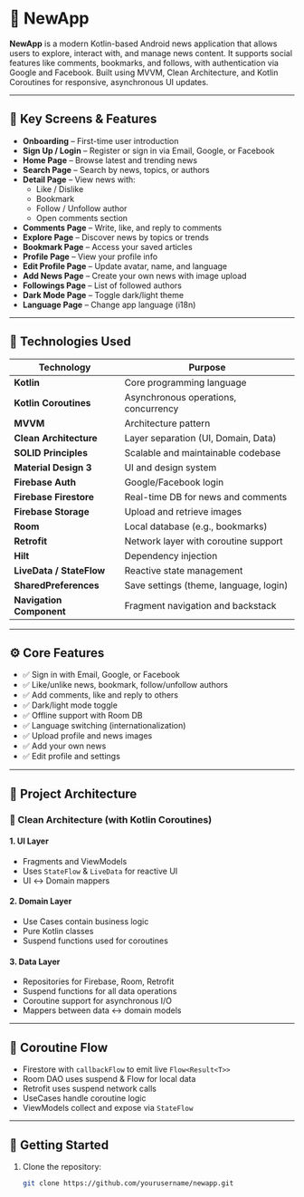 # 📰 NewApp

**NewApp** is a modern Kotlin-based Android news application that allows users to explore, interact with, and manage news content. It supports social features like comments, bookmarks, and follows, with authentication via Google and Facebook. Built using MVVM, Clean Architecture, and Kotlin Coroutines for responsive, asynchronous UI updates.

---

## 📱 Key Screens & Features

- **Onboarding** – First-time user introduction  
- **Sign Up / Login** – Register or sign in via Email, Google, or Facebook  
- **Home Page** – Browse latest and trending news  
- **Search Page** – Search by news, topics, or authors  
- **Detail Page** – View news with:
  - Like / Dislike
  - Bookmark
  - Follow / Unfollow author
  - Open comments section  
- **Comments Page** – Write, like, and reply to comments  
- **Explore Page** – Discover news by topics or trends  
- **Bookmark Page** – Access your saved articles  
- **Profile Page** – View your profile info  
- **Edit Profile Page** – Update avatar, name, and language  
- **Add News Page** – Create your own news with image upload  
- **Followings Page** – List of followed authors  
- **Dark Mode Page** – Toggle dark/light theme  
- **Language Page** – Change app language (i18n)  

---

## 🧠 Technologies Used

| Technology | Purpose |
|------------|---------|
| **Kotlin** | Core programming language |
| **Kotlin Coroutines** | Asynchronous operations, concurrency |
| **MVVM** | Architecture pattern |
| **Clean Architecture** | Layer separation (UI, Domain, Data) |
| **SOLID Principles** | Scalable and maintainable codebase |
| **Material Design 3** | UI and design system |
| **Firebase Auth** | Google/Facebook login |
| **Firebase Firestore** | Real-time DB for news and comments |
| **Firebase Storage** | Upload and retrieve images |
| **Room** | Local database (e.g., bookmarks) |
| **Retrofit** | Network layer with coroutine support |
| **Hilt** | Dependency injection |
| **LiveData / StateFlow** | Reactive state management |
| **SharedPreferences** | Save settings (theme, language, login) |
| **Navigation Component** | Fragment navigation and backstack

---

## ⚙️ Core Features

- ✅ Sign in with Email, Google, or Facebook  
- ✅ Like/unlike news, bookmark, follow/unfollow authors  
- ✅ Add comments, like and reply to others  
- ✅ Dark/light mode toggle  
- ✅ Offline support with Room DB  
- ✅ Language switching (internationalization)  
- ✅ Upload profile and news images  
- ✅ Add your own news  
- ✅ Edit profile and settings  

---

## 🧱 Project Architecture

### 🧩 Clean Architecture (with Kotlin Coroutines)

#### 1. **UI Layer**
- Fragments and ViewModels
- Uses `StateFlow` & `LiveData` for reactive UI
- UI ↔ Domain mappers

#### 2. **Domain Layer**
- Use Cases contain business logic
- Pure Kotlin classes
- Suspend functions used for coroutines

#### 3. **Data Layer**
- Repositories for Firebase, Room, Retrofit
- Suspend functions for all data operations
- Coroutine support for asynchronous I/O
- Mappers between data ↔ domain models

---

## 🔁 Coroutine Flow

- Firestore with `callbackFlow` to emit live `Flow<Result<T>>`
- Room DAO uses suspend & Flow for local data
- Retrofit uses suspend network calls
- UseCases handle coroutine logic
- ViewModels collect and expose via `StateFlow`

---

## 🚀 Getting Started

1. Clone the repository:
   ```bash
   git clone https://github.com/yourusername/newapp.git
